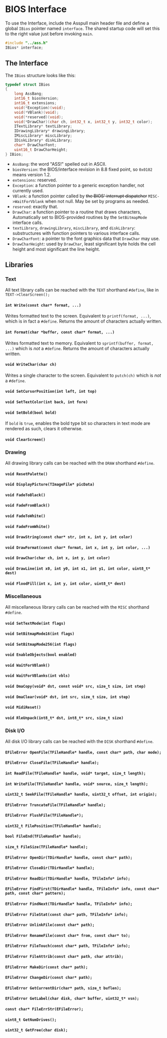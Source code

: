# BIOS Interface

To use the Interface, include the Asspull main header file and define a global `IBios` pointer named `interface`. The shared startup code will set this to the right value just before invoking `main`.

```cpp
#include "../ass.h"
IBios* interface;
```

## The Interface

The `IBios` structure looks like this:

```cpp
typedef struct IBios
{
	long AssBang;
	int16_t biosVersion;
	int16_t extensions;
	void(*Exception)(void);
	void(*VBlank)(void);
	void(*reserved)(void);
	void(*DrawChar)(char ch, int32_t x, int32_t y, int32_t color);
	ITextLibrary* textLibrary;
	IDrawingLibrary* drawingLibrary;
	IMiscLibrary* miscLibrary;
	IDiskLibrary* diskLibrary;
	char* DrawCharFont;
	uint16_t DrawCharHeight;
} IBios;
```

* `AssBang`: the word "ASS!" spelled out in ASCII.
* `biosVersion`: the BIOS/interface revision in 8.8 fixed point, so `0x0102` means version 1.2.
* `extensions`: reserved.
* `Exception`: a function pointer to a generic exception handler, not currently used.
* `VBlank`: a function pointer called by ~~the BIOS' interrupt dispatcher~~ `MISC->WaitForVblank` when not null. May be set by programs as needed.
* `reserved`: exactly that.
* `DrawChar`: a function pointer to a routine that draws characters,  Automatically set to BIOS-provided routines by the `SetBitmapMode` interface calls.
* `textLibrary`, `drawingLibrary`, `miscLibrary`, and `diskLibrary`: substructures with function pointers to various interface calls.
* `DrawCharFont`: a pointer to the font graphics data that `DrawChar` may use.
* `DrawCharHeight`: used by `DrawChar`, least significant byte holds the cell height and most significant the line height.

## Libraries

### Text

All text library calls can be reached with the `TEXT` shorthand `#define`, like in `TEXT->ClearScreen();`

#### `int Write(const char* format, ...)`

Writes formatted text to the screen. Equivalent to `printf(format, ...)`, which is in fact a `#define`. Returns the amount of characters actually written.

#### `int Format(char *buffer, const char* format, ...)`

Writes formatted text to memory. Equivalent to `sprintf(buffer, format, ...)` which is *not* a `#define`. Returns the amount of characters actually written.

#### `void WriteChar(char ch)`

Writes a single character to the screen. Equivalent to `putch(ch)` which is *not* a `#define`.

#### `void SetCursorPosition(int left, int top)`

#### `void SetTextColor(int back, int fore)`

#### `void SetBold(bool bold)`

If `bold` is `true`, enables the bold type bit so characters in text mode are rendered as such, clears it otherwise.

#### `void ClearScreen()`

### Drawing

All drawing library calls can be reached with the `DRAW` shorthand `#define`.

#### `void ResetPalette()`

#### `void DisplayPicture(TImageFile* picData)`

#### `void FadeToBlack()`

#### `void FadeFromBlack()`

#### `void FadeToWhite()`

#### `void FadeFromWhite()`

#### `void DrawString(const char* str, int x, int y, int color)`

#### `void DrawFormat(const char* format, int x, int y, int color, ...)`

#### `void DrawChar(char ch, int x, int y, int color)`

#### `void DrawLine(int x0, int y0, int x1, int y1, int color, uint8_t* dest)`

#### `void FloodFill(int x, int y, int color, uint8_t* dest)`

### Miscellaneous

All miscellaneous library calls can be reached with the `MISC` shorthand `#define`.

#### `void SetTextMode(int flags)`

#### `void SetBitmapMode16(int flags)`

#### `void SetBitmapMode256(int flags)`

#### `void EnableObjects(bool enabled)`

#### `void WaitForVBlank()`

#### `void WaitForVBlanks(int vbls)`

#### `void DmaCopy(void* dst, const void* src, size_t size, int step)`

#### `void DmaClear(void* dst, int src, size_t size, int step)`

#### `void MidiReset()`

#### `void RleUnpack(int8_t* dst, int8_t* src, size_t size)`

### Disk I/O

All disk I/O library calls can be reached with the `DISK` shorthand `#define`.

#### `EFileError OpenFile(TFileHandle* handle, const char* path, char mode);`

#### `EFileError CloseFile(TFileHandle* handle);`

#### `int ReadFile(TFileHandle* handle, void* target, size_t length);`

#### `int WriteFile(TFileHandle* handle, void* source, size_t length);`

#### `uint32_t SeekFile(TFileHandle* handle, uint32_t offset, int origin);`

#### `EFileError TruncateFile(TFileHandle* handle);`

#### `EFileError FlushFile(TFileHandle*);`

#### `uint32_t FilePosition(TFileHandle* handle);`

#### `bool FileEnd(TFileHandle* handle);`

#### `size_t FileSize(TFileHandle* handle);`

#### `EFileError OpenDir(TDirHandle* handle, const char* path);`

#### `EFileError CloseDir(TDirHandle* handle);`

#### `EFileError ReadDir(TDirHandle* handle, TFileInfo* info);`

#### `EFileError FindFirst(TDirHandle* handle, TFileInfo* info, const char* path, const char* pattern);`

#### `EFileError FindNext(TDirHandle* handle, TFileInfo* info);`

#### `EFileError FileStat(const char* path, TFileInfo* info);`

#### `EFileError UnlinkFile(const char* path);`

#### `EFileError RenameFile(const char* from, const char* to);`

#### `EFileError FileTouch(const char* path, TFileInfo* info);`

#### `EFileError FileAttrib(const char* path, char attrib);`

#### `EFileError MakeDir(const char* path);`

#### `EFileError ChangeDir(const char* path);`

#### `EFileError GetCurrentDir(char* path, size_t buflen);`

#### `EFileError GetLabel(char disk, char* buffer, uint32_t* vsn);`

#### `const char* FileErrStr(EFileError);`

#### `uint8_t GetNumDrives();`

#### `uint32_t GetFree(char disk);`

